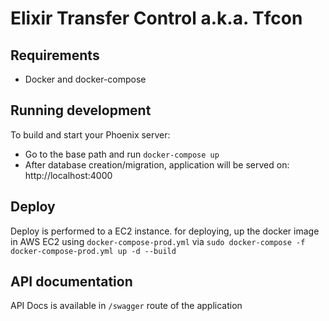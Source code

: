 # Elixir Transfer Control a.k.a. Tfcon

## Requirements

* Docker and docker-compose

## Running development

To build and start your Phoenix server:

* Go to the base path and run `docker-compose up`
* After database creation/migration, application will be served on: http://localhost:4000

## Deploy

Deploy is performed to a EC2 instance. for deploying, up the docker image in AWS EC2 using `docker-compose-prod.yml` via `sudo docker-compose -f docker-compose-prod.yml up -d --build`

## API documentation

API Docs is available in `/swagger` route of the application